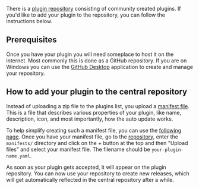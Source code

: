 There is a [plugin repository](https://github.com/endless-sky/endless-sky-plugins) consisting of community created plugins. If you'd like to add your plugin to the repository, you can follow the instructions below.

## Prerequisites

Once you have your plugin you will need someplace to host it on the internet. Most commonly this is done as a GitHub repository. If you are on Windows you can use the [GitHub Desktop](https://desktop.github.com/) application to create and manage your repository.

## How to add your plugin to the central repository

Instead of uploading a zip file to the plugins list, you upload a [manifest file](https://github.com/endless-sky/rfcs/blob/main/rfcs/0001-plugin-index.md). This is a file that describes various properties of your plugin, like name, description, icon, and most importantly, how the auto update works.

To help simplify creating such a manifest file, you can use the [following page](https://endless-sky.github.io/plugin-manifest-gen.html). Once you have your manifest file, go to the [repository](https://github.com/endless-sky/endless-sky-plugins), enter the `manifests/` directory and click on the + button at the top and then "Upload files" and select your manifest file. The filename should be `your-plugin-name.yaml`.

As soon as your plugin gets accepted, it will appear on the plugin repository. You can now use your repository to create new releases, which will get automatically reflected in the central repository after a while.